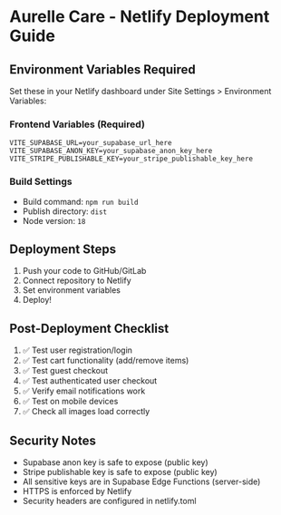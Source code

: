# Aurelle Care - Netlify Deployment Guide

## Environment Variables Required

Set these in your Netlify dashboard under Site Settings > Environment Variables:

### Frontend Variables (Required)
```
VITE_SUPABASE_URL=your_supabase_url_here
VITE_SUPABASE_ANON_KEY=your_supabase_anon_key_here
VITE_STRIPE_PUBLISHABLE_KEY=your_stripe_publishable_key_here
```

### Build Settings
- Build command: `npm run build`
- Publish directory: `dist`
- Node version: `18`

## Deployment Steps

1. Push your code to GitHub/GitLab
2. Connect repository to Netlify
3. Set environment variables
4. Deploy!

## Post-Deployment Checklist

1. ✅ Test user registration/login
2. ✅ Test cart functionality (add/remove items)
3. ✅ Test guest checkout
4. ✅ Test authenticated user checkout
5. ✅ Verify email notifications work
6. ✅ Test on mobile devices
7. ✅ Check all images load correctly

## Security Notes

- Supabase anon key is safe to expose (public key)
- Stripe publishable key is safe to expose (public key)
- All sensitive keys are in Supabase Edge Functions (server-side)
- HTTPS is enforced by Netlify
- Security headers are configured in netlify.toml 